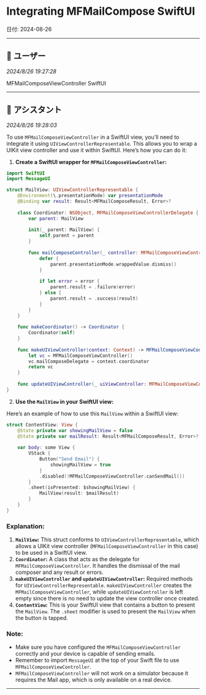 # Integrating MFMailCompose SwiftUI

日付: 2024-08-26

---

## 👤 ユーザー
*2024/8/26 19:27:28*

MFMailComposeViewController SwiftUI

---

## 🤖 アシスタント
*2024/8/26 19:28:03*

To use `MFMailComposeViewController` in a SwiftUI view, you'll need to integrate it using `UIViewControllerRepresentable`. This allows you to wrap a UIKit view controller and use it within SwiftUI. Here’s how you can do it:

1. **Create a SwiftUI wrapper for `MFMailComposeViewController`:**

```swift
import SwiftUI
import MessageUI

struct MailView: UIViewControllerRepresentable {
    @Environment(\.presentationMode) var presentationMode
    @Binding var result: Result<MFMailComposeResult, Error>?
    
    class Coordinator: NSObject, MFMailComposeViewControllerDelegate {
        var parent: MailView
        
        init(_ parent: MailView) {
            self.parent = parent
        }
        
        func mailComposeController(_ controller: MFMailComposeViewController, didFinishWith result: MFMailComposeResult, error: Error?) {
            defer {
                parent.presentationMode.wrappedValue.dismiss()
            }
            
            if let error = error {
                parent.result = .failure(error)
            } else {
                parent.result = .success(result)
            }
        }
    }
    
    func makeCoordinator() -> Coordinator {
        Coordinator(self)
    }
    
    func makeUIViewController(context: Context) -> MFMailComposeViewController {
        let vc = MFMailComposeViewController()
        vc.mailComposeDelegate = context.coordinator
        return vc
    }
    
    func updateUIViewController(_ uiViewController: MFMailComposeViewController, context: Context) {}
}
```

2. **Use the `MailView` in your SwiftUI view:**

Here’s an example of how to use this `MailView` within a SwiftUI view:

```swift
struct ContentView: View {
    @State private var showingMailView = false
    @State private var mailResult: Result<MFMailComposeResult, Error>? = nil
    
    var body: some View {
        VStack {
            Button("Send Email") {
                showingMailView = true
            }
            .disabled(!MFMailComposeViewController.canSendMail())
        }
        .sheet(isPresented: $showingMailView) {
            MailView(result: $mailResult)
        }
    }
}
```

### **Explanation:**

1. **`MailView`:** This struct conforms to `UIViewControllerRepresentable`, which allows a UIKit view controller (`MFMailComposeViewController` in this case) to be used in a SwiftUI view.
2. **`Coordinator`:** A class that acts as the delegate for `MFMailComposeViewController`. It handles the dismissal of the mail composer and any result or errors.
3. **`makeUIViewController` and `updateUIViewController`:** Required methods for `UIViewControllerRepresentable`. `makeUIViewController` creates the `MFMailComposeViewController`, while `updateUIViewController` is left empty since there is no need to update the view controller once created.
4. **`ContentView`:** This is your SwiftUI view that contains a button to present the `MailView`. The `.sheet` modifier is used to present the `MailView` when the button is tapped.

### **Note:**

- Make sure you have configured the `MFMailComposeViewController` correctly and your device is capable of sending emails.
- Remember to import `MessageUI` at the top of your Swift file to use `MFMailComposeViewController`.
- `MFMailComposeViewController` will not work on a simulator because it requires the Mail app, which is only available on a real device.

---
